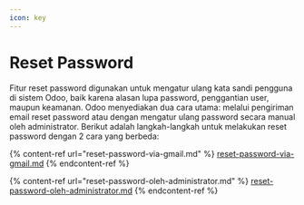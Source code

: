```yaml
---
icon: key
---
```


# Reset Password

Fitur reset password digunakan untuk mengatur ulang kata sandi pengguna di sistem Odoo, baik karena alasan lupa password, penggantian user, maupun keamanan. Odoo menyediakan dua cara utama: melalui pengiriman email reset password atau dengan mengatur ulang password secara manual oleh administrator. Berikut adalah langkah-langkah untuk melakukan reset password dengan 2 cara yang berbeda:

{% content-ref url="reset-password-via-gmail.md" %}
[reset-password-via-gmail.md](reset-password-via-gmail.md)
{% endcontent-ref %}

{% content-ref url="reset-password-oleh-administrator.md" %}
[reset-password-oleh-administrator.md](reset-password-oleh-administrator.md)
{% endcontent-ref %}
